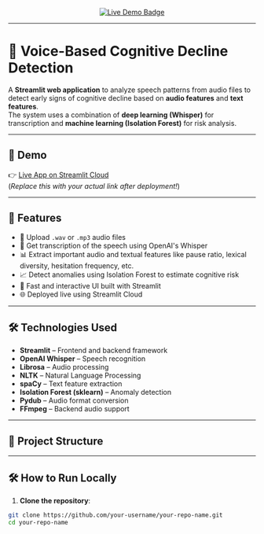 <p align="center">
  <a href="https://your-deployed-streamlit-link.streamlit.app/" target="_blank">
    <img src="https://img.shields.io/badge/Live%20Demo-Streamlit-blue?style=for-the-badge&logo=streamlit" alt="Live Demo Badge"/>
  </a>
</p>

---

# 🧠 Voice-Based Cognitive Decline Detection

A **Streamlit web application** to analyze speech patterns from audio files to detect early signs of cognitive decline based on **audio features** and **text features**.  
The system uses a combination of **deep learning (Whisper)** for transcription and **machine learning (Isolation Forest)** for risk analysis.

---

## 📸 Demo

👉 [Live App on Streamlit Cloud](https://your-deployed-streamlit-link.streamlit.app/)  
(*Replace this with your actual link after deployment!*)

---

## 🚀 Features

- 🎤 Upload `.wav` or `.mp3` audio files
- 📝 Get transcription of the speech using OpenAI's Whisper
- 📊 Extract important audio and textual features like pause ratio, lexical diversity, hesitation frequency, etc.
- 📈 Detect anomalies using Isolation Forest to estimate cognitive risk
- 🎯 Fast and interactive UI built with Streamlit
- 🌐 Deployed live using Streamlit Cloud

---

## 🛠 Technologies Used

- **Streamlit** – Frontend and backend framework
- **OpenAI Whisper** – Speech recognition
- **Librosa** – Audio processing
- **NLTK** – Natural Language Processing
- **spaCy** – Text feature extraction
- **Isolation Forest (sklearn)** – Anomaly detection
- **Pydub** – Audio format conversion
- **FFmpeg** – Backend audio support

---

## 🧩 Project Structure

---

## 🛠 How to Run Locally

1. **Clone the repository**:

```bash
git clone https://github.com/your-username/your-repo-name.git
cd your-repo-name


